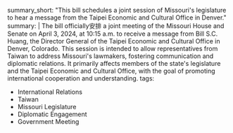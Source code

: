 summary_short: "This bill schedules a joint session of Missouri's legislature to hear a message from the Taipei Economic and Cultural Office in Denver."
summary: |
  The bill officially安排 a joint meeting of the Missouri House and Senate on April 3, 2024, at 10:15 a.m. to receive a message from Bill S.C. Huang, the Director General of the Taipei Economic and Cultural Office in Denver, Colorado. This session is intended to allow representatives from Taiwan to address Missouri's lawmakers, fostering communication and diplomatic relations. It primarily affects members of the state's legislature and the Taipei Economic and Cultural Office, with the goal of promoting international cooperation and understanding.
tags:
  - International Relations
  - Taiwan
  - Missouri Legislature
  - Diplomatic Engagement
  - Government Meeting
